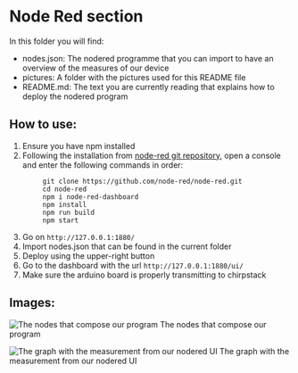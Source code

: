 # Node Red section

In this folder you will find:
- nodes.json: The nodered programme that you can import to have an overview of the measures of our device
- pictures: A folder with the pictures used for this README file
- README.md: The text you are currently reading that explains how to deploy the nodered program

## How to use:

1. Ensure you have npm installed  
2. Following the installation from [node-red git repository](https://github.com/node-red/node-red), open a console and enter the following commands in order:
   ```
        git clone https://github.com/node-red/node-red.git
        cd node-red
        npm i node-red-dashboard
        npm install
        npm run build
        npm start
   ```
3. Go on ```http://127.0.0.1:1880/```
4. Import nodes.json that can be found in the current folder
5. Deploy using the upper-right button
6. Go to the dashboard with the url ```http://127.0.0.1:1880/ui/```
7. Make sure the arduino board is properly transmitting to chirpstack

## Images:

![The nodes that compose our program](https://github.com/3M7E1GAAKNQE31/2024_2025_5ISS_BOUKOUISS_BIGOT_BRUNETTO_HENRIET_JOBARD_GAS_SENSOR/partie_nodered/pictures/nodered_nodes.JPG)
The nodes that compose our program

![The graph with the measurement from our nodered UI](https://github.com/3M7E1GAAKNQE31/2024_2025_5ISS_BOUKOUISS_BIGOT_BRUNETTO_HENRIET_JOBARD_GAS_SENSOR/partie_nodered/pictures/ui_measurements.JPG)
The graph with the measurement from our nodered UI
